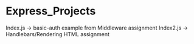 Express_Projects
================
Index.js -> basic-auth example from Middleware assignment
Index2.js -> Handlebars/Rendering HTML assignment
